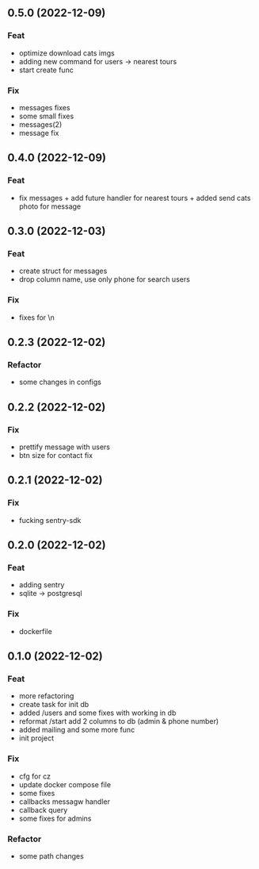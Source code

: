 ## 0.5.0 (2022-12-09)

### Feat

- optimize download cats imgs
- adding new command for users -> nearest tours
- start create func

### Fix

- messages fixes
- some small fixes
- messages(2)
- message fix

## 0.4.0 (2022-12-09)

### Feat

- fix messages + add future handler for nearest tours + added send cats photo for message

## 0.3.0 (2022-12-03)

### Feat

- create struct for messages
- drop column name, use only phone for search users

### Fix

- fixes for \n

## 0.2.3 (2022-12-02)

### Refactor

- some changes in configs

## 0.2.2 (2022-12-02)

### Fix

- prettify message with users
- btn size for contact fix

## 0.2.1 (2022-12-02)

### Fix

- fucking sentry-sdk

## 0.2.0 (2022-12-02)

### Feat

- adding sentry
- sqlite -> postgresql

### Fix

- dockerfile

## 0.1.0 (2022-12-02)

### Feat

- more refactoring
- create task for init db
- added /users and some fixes with working in db
- reformat /start add 2 columns to db (admin & phone number)
- added mailing and some more func
- init project

### Fix

- cfg for cz
- update docker compose file
- some fixes
- callbacks messagw handler
- callback query
- some fixes for admins

### Refactor

- some path changes
